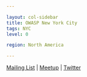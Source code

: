 ```yaml
---

layout: col-sidebar
title: OWASP New York City
tags: NYC
level: 0

region: North America

---
```


[Mailing List](new-york-chapter@owasp.org)  |   [Meetup](https://www.meetup.com/OWASP-New-York-City-Chapter/)  |  [Twitter](https://twitter.com/owaspnyc)
